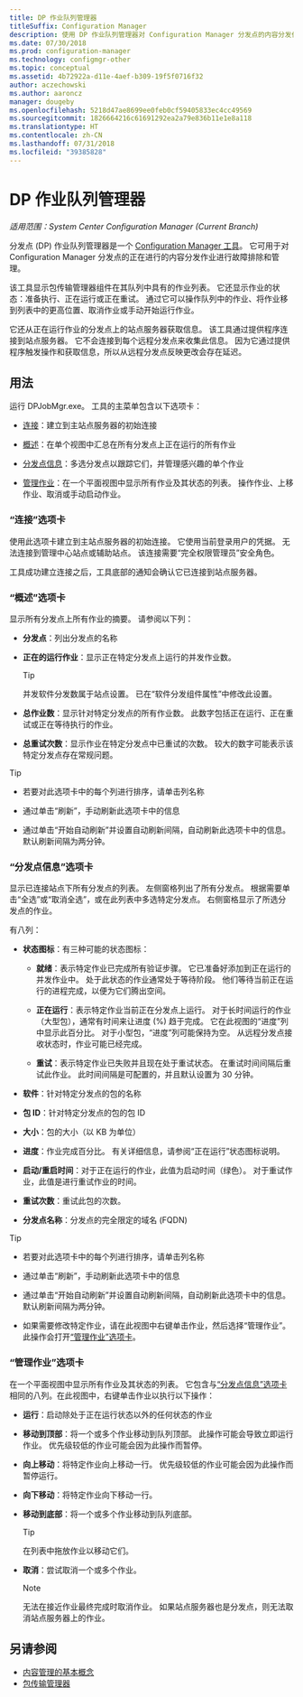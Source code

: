 ```yaml
---
title: DP 作业队列管理器
titleSuffix: Configuration Manager
description: 使用 DP 作业队列管理器对 Configuration Manager 分发点的内容分发作业进行故障排除和管理。
ms.date: 07/30/2018
ms.prod: configuration-manager
ms.technology: configmgr-other
ms.topic: conceptual
ms.assetid: 4b72922a-d11e-4aef-b309-19f5f0716f32
author: aczechowski
ms.author: aaroncz
manager: dougeby
ms.openlocfilehash: 5218d47ae8699ee0feb0cf59405833ec4cc49569
ms.sourcegitcommit: 1826664216c61691292ea2a79e836b11e1e8a118
ms.translationtype: HT
ms.contentlocale: zh-CN
ms.lasthandoff: 07/31/2018
ms.locfileid: "39385828"
---
```

# <a name="dp-job-queue-manager"></a>DP 作业队列管理器

*适用范围：System Center Configuration Manager (Current Branch)*

分发点 (DP) 作业队列管理器是一个 [Configuration Manager 工具](/sccm/core/support/tools)。 它可用于对 Configuration Manager 分发点的正在进行的内容分发作业进行故障排除和管理。 

该工具显示包传输管理器组件在其队列中具有的作业列表。 它还显示作业的状态：准备执行、正在运行或正在重试。 通过它可以操作队列中的作业、将作业移到列表中的更高位置、取消作业或手动开始运行作业。

它还从正在运行作业的分发点上的站点服务器获取信息。 该工具通过提供程序连接到站点服务器。 它不会连接到每个远程分发点来收集此信息。 因为它通过提供程序触发操作和获取信息，所以从远程分发点反映更改会存在延迟。



## <a name="usage"></a>用法

运行 DPJobMgr.exe。 工具的主菜单包含以下选项卡： 

- [连接](#bkmk_connect)：建立到主站点服务器的初始连接  

- [概述](#bkmk_overview)：在单个视图中汇总在所有分发点上正在运行的所有作业  

- [分发点信息](#bkmk_dp-info)：多选分发点以跟踪它们，并管理感兴趣的单个作业  

- [管理作业](#bkmk_manage-jobs)：在一个平面视图中显示所有作业及其状态的列表。 操作作业、上移作业、取消或手动启动作业。  


### <a name="bkmk_connect"></a>“连接”选项卡

使用此选项卡建立到主站点服务器的初始连接。 它使用当前登录用户的凭据。 无法连接到管理中心站点或辅助站点。 该连接需要“完全权限管理员”安全角色。

工具成功建立连接之后，工具底部的通知会确认它已连接到站点服务器。 


### <a name="bkmk_overview"></a>“概述”选项卡

显示所有分发点上所有作业的摘要。 请参阅以下列：  

- **分发点**：列出分发点的名称  

- **正在的运行作业**：显示正在特定分发点上运行的并发作业数。  

    > [!Tip]  
    > 并发软件分发数属于站点设置。 已在“软件分发组件属性”中修改此设置。  

- **总作业数**：显示针对特定分发点的所有作业数。 此数字包括正在运行、正在重试或正在等待执行的作业。  

- **总重试次数**：显示作业在特定分发点中已重试的次数。 较大的数字可能表示该特定分发点存在常规问题。  


> [!Tip]  
> - 若要对此选项卡中的每个列进行排序，请单击列名称  
> 
> - 通过单击“刷新”，手动刷新此选项卡中的信息  
> 
> - 通过单击“开始自动刷新”并设置自动刷新间隔，自动刷新此选项卡中的信息。 默认刷新间隔为两分钟。  


### <a name="bkmk_dp-info"></a>“分发点信息”选项卡

显示已连接站点下所有分发点的列表。 左侧窗格列出了所有分发点。 根据需要单击“全选”或“取消全选”，或在此列表中多选特定分发点。 右侧窗格显示了所选分发点的作业。

有八列：  

- **状态图标**：有三种可能的状态图标：  

    - **就绪**：表示特定作业已完成所有验证步骤。 它已准备好添加到正在运行的并发作业中。 处于此状态的作业通常处于等待阶段。 他们等待当前正在运行的进程完成，以便为它们腾出空间。  

    - **正在运行**：表示特定作业当前正在分发点上运行。 对于长时间运行的作业（大型包），通常有时间来让进度 (%) 趋于完成。 它在此视图的“进度”列中显示此百分比。 对于小型包，“进度”列可能保持为空。 从远程分发点接收状态时，作业可能已经完成。  

    - **重试**：表示特定作业已失败并且现在处于重试状态。 在重试时间间隔后重试此作业。 此时间间隔是可配置的，并且默认设置为 30 分钟。  

- **软件**：针对特定分发点的包的名称  

- **包 ID**：针对特定分发点的包的包 ID  

- **大小**：包的大小（以 KB 为单位）  

- **进度**：作业完成百分比。 有关详细信息，请参阅“正在运行”状态图标说明。  

- **启动/重启时间**：对于正在运行的作业，此值为启动时间（绿色）。 对于重试作业，此值是进行重试作业的时间。  

- **重试次数**：重试此包的次数。  

- **分发点名称**：分发点的完全限定的域名 (FQDN)  

> [!Tip]  
> - 若要对此选项卡中的每个列进行排序，请单击列名称  
> 
> - 通过单击“刷新”，手动刷新此选项卡中的信息  
> 
> - 通过单击“开始自动刷新”并设置自动刷新间隔，自动刷新此选项卡中的信息。 默认刷新间隔为两分钟。  
> 
> - 如果需要修改特定作业，请在此视图中右键单击作业，然后选择“管理作业”。 此操作会打开[“管理作业”选项卡](#bkmk_manage-jobs)。  


### <a name="bkmk_manage-jobs"></a>“管理作业”选项卡

在一个平面视图中显示所有作业及其状态的列表。 它包含与[“分发点信息”选项卡](#bkmk_dp-info)相同的八列。在此视图中，右键单击作业以执行以下操作：  

- **运行**：启动除处于正在运行状态以外的任何状态的作业  

- **移动到顶部**：将一个或多个作业移动到队列顶部。 此操作可能会导致立即运行作业。 优先级较低的作业可能会因为此操作而暂停。  

- **向上移动**：将特定作业向上移动一行。 优先级较低的作业可能会因为此操作而暂停运行。  

- **向下移动**：将特定作业向下移动一行。  

- **移动到底部**：将一个或多个作业移动到队列底部。  

    > [!Tip]  
    > 在列表中拖放作业以移动它们。  

- **取消**：尝试取消一个或多个作业。  

    > [!Note]  
    > 无法在接近作业最终完成时取消作业。 如果站点服务器也是分发点，则无法取消站点服务器上的作业。  



## <a name="see-also"></a>另请参阅

- [内容管理的基本概念](/sccm/core/plan-design/hierarchy/fundamental-concepts-for-content-management)
- [包传输管理器](/sccm/core/plan-design/hierarchy/package-transfer-manager)
